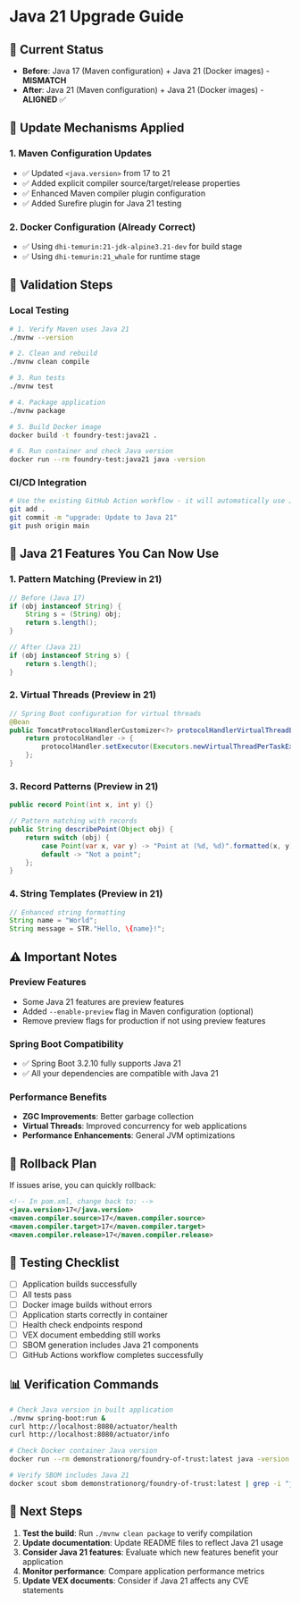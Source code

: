 # Java 21 Upgrade Guide

## 🎯 Current Status
- **Before**: Java 17 (Maven configuration) + Java 21 (Docker images) - **MISMATCH**
- **After**: Java 21 (Maven configuration) + Java 21 (Docker images) - **ALIGNED** ✅

## 🚀 Update Mechanisms Applied

### 1. **Maven Configuration Updates**
- ✅ Updated `<java.version>` from 17 to 21
- ✅ Added explicit compiler source/target/release properties
- ✅ Enhanced Maven compiler plugin configuration
- ✅ Added Surefire plugin for Java 21 testing

### 2. **Docker Configuration** (Already Correct)
- ✅ Using `dhi-temurin:21-jdk-alpine3.21-dev` for build stage
- ✅ Using `dhi-temurin:21_whale` for runtime stage

## 🔧 Validation Steps

### Local Testing
```bash
# 1. Verify Maven uses Java 21
./mvnw --version

# 2. Clean and rebuild
./mvnw clean compile

# 3. Run tests
./mvnw test

# 4. Package application
./mvnw package

# 5. Build Docker image
docker build -t foundry-test:java21 .

# 6. Run container and check Java version
docker run --rm foundry-test:java21 java -version
```

### CI/CD Integration
```bash
# Use the existing GitHub Action workflow - it will automatically use Java 21
git add .
git commit -m "upgrade: Update to Java 21"
git push origin main
```

## 🎉 Java 21 Features You Can Now Use

### **1. Pattern Matching (Preview in 21)**
```java
// Before (Java 17)
if (obj instanceof String) {
    String s = (String) obj;
    return s.length();
}

// After (Java 21)
if (obj instanceof String s) {
    return s.length();
}
```

### **2. Virtual Threads (Preview in 21)**
```java
// Spring Boot configuration for virtual threads
@Bean
public TomcatProtocolHandlerCustomizer<?> protocolHandlerVirtualThreadExecutorCustomizer() {
    return protocolHandler -> {
        protocolHandler.setExecutor(Executors.newVirtualThreadPerTaskExecutor());
    };
}
```

### **3. Record Patterns (Preview in 21)**
```java
public record Point(int x, int y) {}

// Pattern matching with records
public String describePoint(Object obj) {
    return switch (obj) {
        case Point(var x, var y) -> "Point at (%d, %d)".formatted(x, y);
        default -> "Not a point";
    };
}
```

### **4. String Templates (Preview in 21)**
```java
// Enhanced string formatting
String name = "World";
String message = STR."Hello, \{name}!";
```

## ⚠️ Important Notes

### **Preview Features**
- Some Java 21 features are preview features
- Added `--enable-preview` flag in Maven configuration (optional)
- Remove preview flags for production if not using preview features

### **Spring Boot Compatibility**
- ✅ Spring Boot 3.2.10 fully supports Java 21
- ✅ All your dependencies are compatible with Java 21

### **Performance Benefits**
- **ZGC Improvements**: Better garbage collection
- **Virtual Threads**: Improved concurrency for web applications
- **Performance Enhancements**: General JVM optimizations

## 🔄 Rollback Plan

If issues arise, you can quickly rollback:

```xml
<!-- In pom.xml, change back to: -->
<java.version>17</java.version>
<maven.compiler.source>17</maven.compiler.source>
<maven.compiler.target>17</maven.compiler.target>
<maven.compiler.release>17</maven.compiler.release>
```

## 🧪 Testing Checklist

- [ ] Application builds successfully
- [ ] All tests pass
- [ ] Docker image builds without errors
- [ ] Application starts correctly in container
- [ ] Health check endpoints respond
- [ ] VEX document embedding still works
- [ ] SBOM generation includes Java 21 components
- [ ] GitHub Actions workflow completes successfully

## 📊 Verification Commands

```bash
# Check Java version in built application
./mvnw spring-boot:run &
curl http://localhost:8080/actuator/health
curl http://localhost:8080/actuator/info

# Check Docker container Java version
docker run --rm demonstrationorg/foundry-of-trust:latest java -version

# Verify SBOM includes Java 21
docker scout sbom demonstrationorg/foundry-of-trust:latest | grep -i "java\|jdk\|jre"
```

## 🎯 Next Steps

1. **Test the build**: Run `./mvnw clean package` to verify compilation
2. **Update documentation**: Update README files to reflect Java 21 usage
3. **Consider Java 21 features**: Evaluate which new features benefit your application
4. **Monitor performance**: Compare application performance metrics
5. **Update VEX documents**: Consider if Java 21 affects any CVE statements